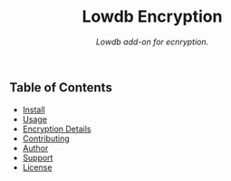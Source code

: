 <div align="center">
  <h1>Lowdb Encryption</h1>
  <p><i>Lowdb add-on for ecnryption.</i></p>
</div><br>

## Table of Contents

- [Install](#install)
- [Usage](#usage)
- [Encryption Details](#encryption-details)
- [Contributing](#contributing)
- [Author](#author)
- [Support](#show-your-support)
- [License](#license)
